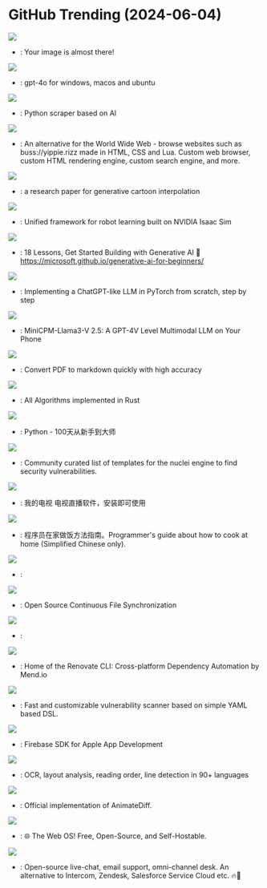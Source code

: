 # GitHub Trending (2024-06-04)

![](https://img.shields.io/badge/Python-New%201-green?style=flat-square&logo=appveyor)
- [](https://github.comundefined): Your image is almost there!

![](https://img.shields.io/badge/Python-New%201-green?style=flat-square&logo=appveyor)
- [](https://github.comundefined): gpt-4o for windows, macos and ubuntu

![](https://img.shields.io/badge/Python-New%20243-green?style=flat-square&logo=appveyor)
- [](https://github.comundefined): Python scraper based on AI

![](https://img.shields.io/badge/Rust-New%20245-green?style=flat-square&logo=appveyor)
- [](https://github.comundefined): An alternative for the World Wide Web - browse websites such as buss://yippie.rizz made in HTML, CSS and Lua. Custom web browser, custom HTML rendering engine, custom search engine, and more.

![](https://img.shields.io/badge/Python-New%20503-green?style=flat-square&logo=appveyor)
- [](https://github.comundefined): a research paper for generative cartoon interpolation

![](https://img.shields.io/badge/Python-New%20120-green?style=flat-square&logo=appveyor)
- [](https://github.comundefined): Unified framework for robot learning built on NVIDIA Isaac Sim

![](https://img.shields.io/badge/Jupyter%20Notebook-New%20114-green?style=flat-square&logo=appveyor)
- [](https://github.comundefined): 18 Lessons, Get Started Building with Generative AI 🔗 https://microsoft.github.io/generative-ai-for-beginners/

![](https://img.shields.io/badge/Jupyter%20Notebook-New%20443-green?style=flat-square&logo=appveyor)
- [](https://github.comundefined): Implementing a ChatGPT-like LLM in PyTorch from scratch, step by step

![](https://img.shields.io/badge/Python-New%20517-green?style=flat-square&logo=appveyor)
- [](https://github.comundefined): MiniCPM-Llama3-V 2.5: A GPT-4V Level Multimodal LLM on Your Phone

![](https://img.shields.io/badge/Python-New%20525-green?style=flat-square&logo=appveyor)
- [](https://github.comundefined): Convert PDF to markdown quickly with high accuracy

![](https://img.shields.io/badge/Rust-New%2055-green?style=flat-square&logo=appveyor)
- [](https://github.comundefined): All Algorithms implemented in Rust

![](https://img.shields.io/badge/Python-New%2099-green?style=flat-square&logo=appveyor)
- [](https://github.comundefined): Python - 100天从新手到大师

![](https://img.shields.io/badge/JavaScript-New%2010-green?style=flat-square&logo=appveyor)
- [](https://github.comundefined): Community curated list of templates for the nuclei engine to find security vulnerabilities.

![](https://img.shields.io/badge/C-New%20150-green?style=flat-square&logo=appveyor)
- [](https://github.comundefined): 我的电视 电视直播软件，安装即可使用

![](https://img.shields.io/badge/Dockerfile-New%2033-green?style=flat-square&logo=appveyor)
- [](https://github.comundefined): 程序员在家做饭方法指南。Programmer's guide about how to cook at home (Simplified Chinese only).

![](https://img.shields.io/badge/none-New%20191-green?style=flat-square&logo=appveyor)
- [](https://github.comundefined): 

![](https://img.shields.io/badge/Go-New%20233-green?style=flat-square&logo=appveyor)
- [](https://github.comundefined): Open Source Continuous File Synchronization

![](https://img.shields.io/badge/Go-New%20145-green?style=flat-square&logo=appveyor)
- [](https://github.comundefined): 

![](https://img.shields.io/badge/TypeScript-New%2017-green?style=flat-square&logo=appveyor)
- [](https://github.comundefined): Home of the Renovate CLI: Cross-platform Dependency Automation by Mend.io

![](https://img.shields.io/badge/Go-New%2019-green?style=flat-square&logo=appveyor)
- [](https://github.comundefined): Fast and customizable vulnerability scanner based on simple YAML based DSL.

![](https://img.shields.io/badge/Objective-C-New%2016-green?style=flat-square&logo=appveyor)
- [](https://github.comundefined): Firebase SDK for Apple App Development

![](https://img.shields.io/badge/Python-New%2096-green?style=flat-square&logo=appveyor)
- [](https://github.comundefined): OCR, layout analysis, reading order, line detection in 90+ languages

![](https://img.shields.io/badge/Python-New%2042-green?style=flat-square&logo=appveyor)
- [](https://github.comundefined): Official implementation of AnimateDiff.

![](https://img.shields.io/badge/JavaScript-New%2030-green?style=flat-square&logo=appveyor)
- [](https://github.comundefined): 🌐 The Web OS! Free, Open-Source, and Self-Hostable.

![](https://img.shields.io/badge/Ruby-New%2018-green?style=flat-square&logo=appveyor)
- [](https://github.comundefined): Open-source live-chat, email support, omni-channel desk. An alternative to Intercom, Zendesk, Salesforce Service Cloud etc. 🔥💬

